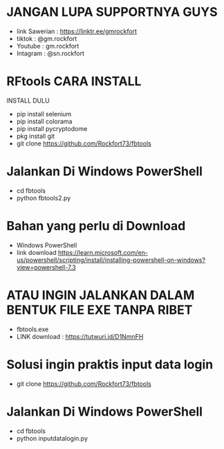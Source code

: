 # JANGAN LUPA SUPPORTNYA GUYS
- link Sawerian : https://linktr.ee/gmrockfort
- tiktok : @gm.rockfort
- Youtube : gm.rockfort
- Intagram : @sn.rockfort

# RFtools CARA INSTALL
INSTALL DULU
- pip install selenium
- pip install colorama
- pip install pycryptodome
- pkg install git
- git clone https://github.com/Rockfort73/fbtools

#  Jalankan Di Windows PowerShell
- cd fbtools
- python fbtools2.py

# Bahan yang perlu di Download 
- Windows PowerShell
- link download https://learn.microsoft.com/en-us/powershell/scripting/install/installing-powershell-on-windows?view=powershell-7.3

# ATAU INGIN JALANKAN DALAM BENTUK FILE EXE TANPA RIBET
- fbtools.exe
- LINK download : https://tutwuri.id/D1NmnFH

# Solusi ingin praktis input data login
- git clone https://github.com/Rockfort73/fbtools

#  Jalankan Di Windows PowerShell
- cd fbtools
- python inputdatalogin.py

